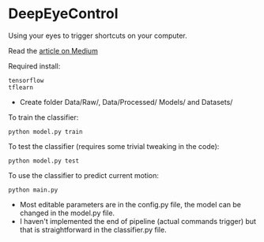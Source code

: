 


# DeepEyeControl
Using your eyes to trigger shortcuts on your computer.

Read the [article on Medium](https://medium.com/@juliendespois/talk-to-you-computer-with-you-eyes-and-deep-learning-a-i-odyssey-part-2-7d3405ab8be1#.9lke56u8t)

Required install:

```
tensorflow
tflearn
```

- Create folder Data/Raw/, Data/Processed/ Models/ and Datasets/

To train the classifier:

```
python model.py train
```

To test the classifier (requires some trivial tweaking in the code):

```
python model.py test
```

To use the classifier to predict current motion:

```
python main.py
```

- Most editable parameters are in the config.py file, the model can be changed in the model.py file.
- I haven't implemented the end of pipeline (actual commands trigger) but that is straightforward in the classifier.py file.
